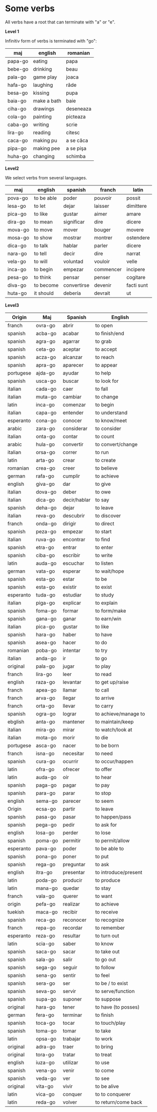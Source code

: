 # Some verbs

All verbs have a root that can terminate with "a" or "e".

**Level 1**

Infinitiv form of verbs is terminated with "go":

maj     | english       | romanian
--------|---------------|-----------------
papa-go | eating        | papa
bebe-go | drinking      | beau
pala-go | game play     | joaca
hafa-go | laughing      | râde
besa-go | kissing       | pupa
baia-go | make a bath   | baie
ciha-go | drawings      | deseneaza
cola-go | painting      | picteaza
caba-go | writing       | scrie
lira-go | reading       | citesc  
caca-go | making pu     | a se căca
pipa-go | making pee    | a se pişa
huha-go | changing      | schimba

**Level2** 

We select verbs from several languages.

maj     |english   |spanish    |franch    |latin
--------|----------|-----------|----------|---------------
pova-go |to be able|poder      |pouvoir   |possit
lesa-go |to let    |dejar      |laisser   |dimittere
pica-go |to like   |gustar     |aimer     |amare
dira-go |to mean   |significar |dire      |dicere
mova-go |to move   |mover      |bouger    |movere
mosa-go |to show   |mostrar    |montrer   |ostendere
dica-go |to talk   |hablar     |parler    |dicere
nara-go |to tell   |decir      |dire      |narrat
vela-go |to will   |voluntad   |vouloir   |velle
inca-go |to begin  |empezar    |commencer |incipere
pesa-go |to think  |pensar     |penser    |cogitare
diva-go |to become |convertirse|devenir   |facti sunt
huta-go |it should |debería    |devrait   |ut


**Level3**

Origin    | Maj     |Spanish      | English
----------|---------|-------------|---------------
franch    | ovra-go |abrir        | to open
spanish   | acba-go |acabar       | to finish/end
spanish   | agra-go |agarrar      | to grab
spanish   | ceta-go |aceptar      | to accept
spanish   | acza-go |alcanzar     | to reach
spanish   | apra-go |aparecer     | to appear
portugese | ajda-go |ayudar       | to help
spanish   | usca-go |buscar       | to look for
italian   | cada-go |caer         | to fall
italian   | muta-go |cambiar      | to change
latin     | inca-go |comenzar     | to begin
italian   | capa-go |entender     | to understand
esperanto | cona-go |conocer      | to know/meet
arabic    | zara-go |considerar   | to consider
italian   | onta-go |contar       | to count
arabic    | hula-go |convertir    | to convert/change
italian   | orsa-go |correr       | to run
latin     | arta-go |crear        | to create
romanian  | crea-go |creer        | to believe
german    | rafa-go |cumplir      | to achieve
english   | giva-go |dar          | to give
italian   | dova-go |deber        | to owe
italian   | dica-go |decir/hablar | to say
spanish   | deha-go |dejar        | to leave
italian   | reva-go |descubrir    | to discover
franch    | onda-go |dirigir      | to direct
spanish   | peza-go |empezar      | to start
italian   | ruva-go |encontrar    | to find
spanish   | etra-go |entrar       | to enter
spanish   | ciba-go |escribir     | to write
latin     | auda-go |escuchar     | to listen
german    | vata-go |esperar      | to wait/hope
spanish   | esta-go |estar        | to be
spanish   | esta-go |existir      | to exist
esperanto | tuda-go |estudiar     | to study
italian   | piga-go |explicar     | to explain
spanish   | foma-go |formar       | to form/make
spanish   | gana-go |ganar        | to earn/win
italian   | pica-go |gustar       | to like
spanish   | hara-go |haber        | to have
spanish   | asea-go |hacer        | to do
romanian  | poba-go |intentar     | to try
italian   | anda-go |ir           | to go
original  | pala-go |jugar        | to play
franch    | lira-go |leer         | to read
english   | raza-go |levantar     | to get up/raise
franch    | apea-go |llamar       | to call
franch    | arva-go |llegar       | to arrive
franch    | orta-go |llevar       | to carry
spanish   | ogra-go |lograr       | to achieve/manage to
ebglish   | anta-go |mantener     | to maintain/keep
italian   | mira-go |mirar        | to watch/look at
italian   | mota-go |morir        | to die
portugese | asca-go |nacer        | to be born
franch    | isna-go |necesitar    | to need
spanish   | cura-go |ocurrir      | to occur/happen
latin     | ofra-go |ofrecer      | to offer
latin     | auda-go |oír          | to hear
spanish   | paga-go |pagar        | to pay
spanish   | para-go |parar        | to stop
english   | sema-go |parecer      | to seem
Origin    | ecsa-go |partir       | to leave
spanish   | pasa-go |pasar        | to happen/pass
spanish   | pega-go |pedir        | to ask for
english   | losa-go |perder       | to lose
spanish   | poma-go |permitir     | to permit/allow
esperanto | pava-go |poder        | to be able to
spanish   | pona-go |poner        | to put
spanish   | rega-go |preguntar    | to ask
english   | itra-go |presentar    | to introduce/present
latin     | poda-go |producir     | to produce
latin     | mana-go |quedar       | to stay
franch    | vala-go |querer       | to want
origin    | pefa-go |realizar     | to achieve
tuekish   | maca-go |recibir      | to receive
spanish   | reca-go |reconocer    | to recognize
franch    | repa-go |recordar     | to remember
esperanto | reza-go |resultar     | to turn out
latin     | scia-go |saber        | to know
spanish   | saca-go |sacar        | to take out
spanish   | sala-go |salir        | to go out
spanish   | sega-go |seguir       | to follow
spanish   | sena-go |sentir       | to feel
spanish   | sera-go |ser          | to be / to exist
spanish   | seva-go |servir       | to serve/function
spanish   | supa-go |suponer      | to suppose
original  | hara-go |tener        | to have (to posses)
german    | fera-go |terminar     | to finish
spanish   | toca-go |tocar        | to touch/play
spanish   | toma-go |tomar        | to take
latin     | opsa-go |trabajar     | to work
original  | adra-go |traer        | to bring
original  | tora-go |tratar       | to treat
english   | iuza-go |utilizar     | to use
spanish   | vena-go |venir        | to come
spanish   | veda-go |ver          | to see
original  | vita-go |vivir        | to be alive 
latin     | vica-go |conquer      | to to conquerer
latin     | reda-go |volver       | to return/come back


